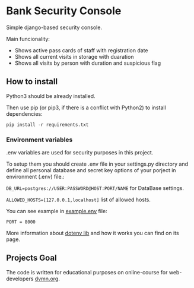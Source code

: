 
# Bank Security Console

Simple django-based security console.

Main funcionality:
- Shows active pass cards of staff with registration date
- Shows all current visits in storage with duaration
- Shows all visits by person with duration and suspicious flag

## How to install

Python3 should be already installed.

Then use pip (or pip3, if there is a conflict with Python2) to install dependencies:
```
pip install -r requirements.txt
```
### Environment variables
.env variables are used for security purposes in this project.

To setup them you should create .env file in your settings.py directory
and define all personal database and secret key options of your porject in environment (.env) file.:

```DB_URL=postgres://USER:PASSWORD@HOST:PORT/NAME``` for DataBase settings.

```ALLOWED_HOSTS=[127.0.0.1,localhost]``` list of allowed hosts. 



You can see example in [example.env](https://github.com/triple-s-rank/django-orm-watching-storage/blob/master/project/example.env) file:
```
PORT = 8000
```
More information about [dotenv lib](https://pypi.org/project/python-dotenv/) and how it works you can find on its page.

## Projects Goal

The code is written for educational purposes on online-course for web-developers [dvmn.org](https://dvmn.org/).
